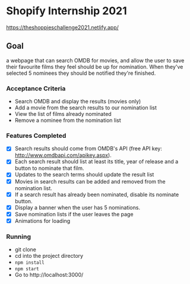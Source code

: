 # Shopify Internship 2021

https://theshoppieschallenge2021.netlify.app/

## Goal
a webpage that can search OMDB for movies, and allow the user to save their favourite films they feel should be up for nomination. When they've selected 5 nominees they should be notified they're finished.

### Acceptance Criteria
* Search OMDB and display the results (movies only)
* Add a movie from the search results to our nomination list
* View the list of films already nominated
* Remove a nominee from the nomination list

### Features Completed
* [x] Search results should come from OMDB's API (free API key: http://www.omdbapi.com/apikey.aspx).
* [x] Each search result should list at least its title, year of release and a button to nominate that film.
* [x] Updates to the search terms should update the result list
* [x] Movies in search results can be added and removed from the nomination list.
* [x] If a search result has already been nominated, disable its nominate button.
* [x] Display a banner when the user has 5 nominations.
* [x] Save nomination lists if the user leaves the page
* [x] Animations for loading

### Running
* git clone
* cd into the project directory
* ```npm install```
* ```npm start```
* Go to http://localhost:3000/


